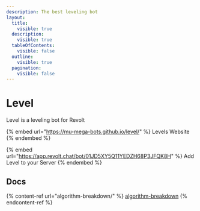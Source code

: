 ```yaml
---
description: The best leveling bot
layout:
  title:
    visible: true
  description:
    visible: true
  tableOfContents:
    visible: false
  outline:
    visible: true
  pagination:
    visible: false
---
```


# Level

Level is a leveling bot for Revolt

{% embed url="https://mu-mega-bots.github.io/level/" %}
Levels Website
{% endembed %}

{% embed url="https://app.revolt.chat/bot/01JD5XY5Q11YEDZH68P3JFQK8H" %}
Add Level to your Server
{% endembed %}

## Docs

{% content-ref url="algorithm-breakdown/" %}
[algorithm-breakdown](algorithm-breakdown/)
{% endcontent-ref %}
